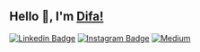 ## Hello 👋, I'm [Difa!]([https://github.com/aan-cloud/](https://github.com/difasulthon))

[![Linkedin Badge](https://img.shields.io/badge/-LinkedIn-0e76a8?style=flat-square&logo=Linkedin&logoColor=white)](https://www.linkedin.com/in/difasulthon/)
[![Instagram Badge](https://img.shields.io/badge/-Instagram-e4405f?style=flat-square&logo=Instagram&logoColor=white)](https://www.instagram.com/difasulthon/)
[![Medium](https://img.shields.io/badge/Medium-12103A?style=for-the-badge&logo=medium&logoColor=white)](https://medium.com/@mdifasulthon)
